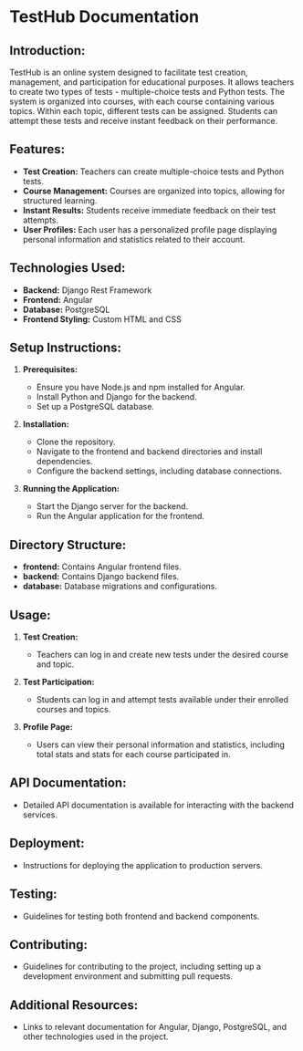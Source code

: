 <!-- # Test-Hub
A repository containing my currently developed project, written in Django and Angular.

### Initialize Angular Project: 
- ng new client --no-standalone --routing --ssr=false
- resourse: https://github.com/angular/angular/issues/52751
 -->
# TestHub Documentation

## Introduction:

TestHub is an online system designed to facilitate test creation, management, and participation for educational purposes. It allows teachers to create two types of tests - multiple-choice tests and Python tests. The system is organized into courses, with each course containing various topics. Within each topic, different tests can be assigned. Students can attempt these tests and receive instant feedback on their performance.

## Features:

- **Test Creation:** Teachers can create multiple-choice tests and Python tests.
- **Course Management:** Courses are organized into topics, allowing for structured learning.
- **Instant Results:** Students receive immediate feedback on their test attempts.
- **User Profiles:** Each user has a personalized profile page displaying personal information and statistics related to their account.

## Technologies Used:

- **Backend:** Django Rest Framework
- **Frontend:** Angular
- **Database:** PostgreSQL
- **Frontend Styling:** Custom HTML and CSS

## Setup Instructions:

1. **Prerequisites:**
   - Ensure you have Node.js and npm installed for Angular.
   - Install Python and Django for the backend.
   - Set up a PostgreSQL database.

2. **Installation:**
   - Clone the repository.
   - Navigate to the frontend and backend directories and install dependencies.
   - Configure the backend settings, including database connections.

3. **Running the Application:**
   - Start the Django server for the backend.
   - Run the Angular application for the frontend.

## Directory Structure:

- **frontend:** Contains Angular frontend files.
- **backend:** Contains Django backend files.
- **database:** Database migrations and configurations.

## Usage:

1. **Test Creation:**
   - Teachers can log in and create new tests under the desired course and topic.

2. **Test Participation:**
   - Students can log in and attempt tests available under their enrolled courses and topics.

3. **Profile Page:**
   - Users can view their personal information and statistics, including total stats and stats for each course participated in.

## API Documentation:

- Detailed API documentation is available for interacting with the backend services.

## Deployment:

- Instructions for deploying the application to production servers.

## Testing:

- Guidelines for testing both frontend and backend components.

## Contributing:

- Guidelines for contributing to the project, including setting up a development environment and submitting pull requests.

## Additional Resources:

- Links to relevant documentation for Angular, Django, PostgreSQL, and other technologies used in the project.
